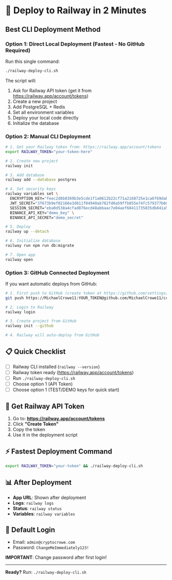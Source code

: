 # 🚀 Deploy to Railway in 2 Minutes

## Best CLI Deployment Method

### Option 1: Direct Local Deployment (Fastest - No GitHub Required)

Run this single command:
```bash
./railway-deploy-cli.sh
```

The script will:
1. Ask for Railway API token (get it from https://railway.app/account/tokens)
2. Create a new project
3. Add PostgreSQL + Redis
4. Set all environment variables
5. Deploy your local code directly
6. Initialize the database

### Option 2: Manual CLI Deployment

```bash
# 1. Get your Railway token from: https://railway.app/account/tokens
export RAILWAY_TOKEN="your-token-here"

# 2. Create new project
railway init

# 3. Add database
railway add --database postgres

# 4. Set security keys
railway variables set \
  ENCRYPTION_KEY="feec2d8b0369b3e5cde1f1a0612b22cf71a2168725e1ca6f69dab5b34bdcdf44" \
  JWT_SECRET="3f673b9ef02166e3d611f04940ab782fd0a59ffb855e74fc579377b608dfede59d8768bbd2469a8532184c893011045903fda249f17954c845bcc2c052ce04c2" \
  SESSION_SECRET="eba0d538a4cfad876ecd48abbaac7e04aef68411735835db841a597d3cee4c69" \
  BINANCE_API_KEY="demo_key" \
  BINANCE_API_SECRET="demo_secret"

# 5. Deploy
railway up --detach

# 6. Initialize database
railway run npm run db:migrate

# 7. Open app
railway open
```

### Option 3: GitHub Connected Deployment

If you want automatic deploys from GitHub:

```bash
# 1. First push to GitHub (create token at https://github.com/settings/tokens/new)
git push https://MichaelCrowe11:YOUR_TOKEN@github.com/MichaelCrowe11/crypto-trading-platform.git main

# 2. Login to Railway
railway login

# 3. Create project from GitHub
railway init --github

# 4. Railway will auto-deploy from GitHub
```

## 📋 Quick Checklist

- [ ] Railway CLI installed (`railway --version`)
- [ ] Railway token ready (https://railway.app/account/tokens)
- [ ] Run `./railway-deploy-cli.sh`
- [ ] Choose option 1 (API Token)
- [ ] Choose option 1 (TEST/DEMO keys for quick start)

## 🔑 Get Railway API Token

1. Go to: **https://railway.app/account/tokens**
2. Click **"Create Token"**
3. Copy the token
4. Use it in the deployment script

## ⚡ Fastest Deployment Command

```bash
export RAILWAY_TOKEN="your-token" && ./railway-deploy-cli.sh
```

## 📊 After Deployment

- **App URL**: Shown after deployment
- **Logs**: `railway logs`
- **Status**: `railway status`
- **Variables**: `railway variables`

## 🔐 Default Login

- Email: `admin@cryptocrowe.com`
- Password: `ChangeMeImmediately123!`

**IMPORTANT**: Change password after first login!

---

**Ready?** Run: `./railway-deploy-cli.sh`